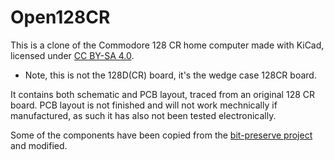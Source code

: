 # Open128CR

This is a clone of the Commodore 128 CR home computer made with KiCad, licensed under [CC BY-SA 4.0](https://creativecommons.org/licenses/by-sa/4.0/).

* Note, this is not the 128D(CR) board, it's the wedge case 128CR board.

It contains both schematic and PCB layout, traced from an original 128 CR board.
PCB layout is not finished and will not work mechnically if manufactured, as such it has also not been tested electronically.

Some of the components have been copied from the [bit-preserve project](https://github.com/baldengineer/bit-preserve) and modified.

